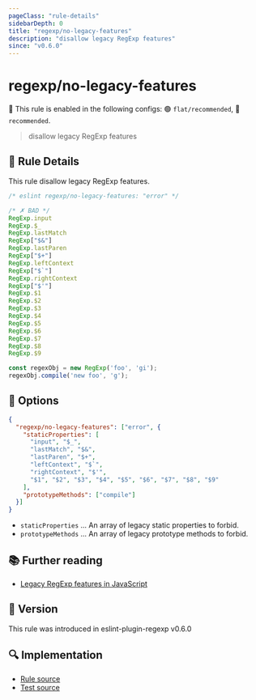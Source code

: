 ```yaml
---
pageClass: "rule-details"
sidebarDepth: 0
title: "regexp/no-legacy-features"
description: "disallow legacy RegExp features"
since: "v0.6.0"
---
```

# regexp/no-legacy-features

💼 This rule is enabled in the following configs: 🟢 `flat/recommended`, 🔵 `recommended`.

<!-- end auto-generated rule header -->

> disallow legacy RegExp features

## :book: Rule Details

This rule disallow legacy RegExp features.

<eslint-code-block>

```js
/* eslint regexp/no-legacy-features: "error" */

/* ✗ BAD */
RegExp.input
RegExp.$_
RegExp.lastMatch
RegExp["$&"]
RegExp.lastParen
RegExp["$+"]
RegExp.leftContext
RegExp["$`"]
RegExp.rightContext
RegExp["$'"]
RegExp.$1
RegExp.$2
RegExp.$3
RegExp.$4
RegExp.$5
RegExp.$6
RegExp.$7
RegExp.$8
RegExp.$9

const regexObj = new RegExp('foo', 'gi');
regexObj.compile('new foo', 'g');
```

</eslint-code-block>

## :wrench: Options

```json
{
  "regexp/no-legacy-features": ["error", {
    "staticProperties": [
      "input", "$_",
      "lastMatch", "$&",
      "lastParen", "$+",
      "leftContext", "$`",
      "rightContext", "$'",
      "$1", "$2", "$3", "$4", "$5", "$6", "$7", "$8", "$9"
    ],
    "prototypeMethods": ["compile"]
  }]
}
```

- `staticProperties` ... An array of legacy static properties to forbid.
- `prototypeMethods` ... An array of legacy prototype methods to forbid.

## :books: Further reading

- [Legacy RegExp features in JavaScript](https://github.com/tc39/proposal-regexp-legacy-features/)

## :rocket: Version

This rule was introduced in eslint-plugin-regexp v0.6.0

## :mag: Implementation

- [Rule source](https://github.com/ota-meshi/eslint-plugin-regexp/blob/master/lib/rules/no-legacy-features.ts)
- [Test source](https://github.com/ota-meshi/eslint-plugin-regexp/blob/master/tests/lib/rules/no-legacy-features.ts)
